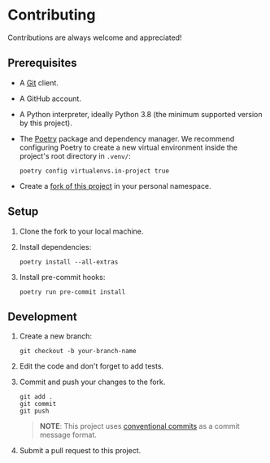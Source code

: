 # Contributing

Contributions are always welcome and appreciated!

## Prerequisites

* A [Git][git] client.

* A GitHub account.

* A Python interpreter, ideally Python 3.8 (the minimum supported version by this project).

* The [Poetry][poetry-setup] package and dependency manager. We recommend configuring Poetry to create a new virtual environment inside the project's root directory in `.venv/`:

    ```shell
    poetry config virtualenvs.in-project true
    ```

* Create a [fork of this project][fork] in your personal namespace.

## Setup

1. Clone the fork to your local machine.

1. Install dependencies:

    ```shell
    poetry install --all-extras
    ```

1. Install pre-commit hooks:

    ```shell
    poetry run pre-commit install
    ```

## Development

1. Create a new branch:

    ```shell
    git checkout -b your-branch-name
    ```

1. Edit the code and don't forget to add tests.

1. Commit and push your changes to the fork.

    ```shell
    git add .
    git commit
    git push
    ```

    > **NOTE**: This project uses [conventional commits][conventional-commits] as a commit message format.

1. Submit a pull request to this project.

[conventional-commits]: https://www.conventionalcommits.org
[fork]: https://github.com/copier-org/jinja2-jsonschema/fork
[git]: https://git-scm.com
[poetry-setup]: https://python-poetry.org/docs/#installation
